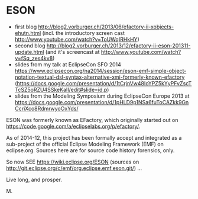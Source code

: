 ESON
====

* first blog http://blog2.vorburger.ch/2013/06/efactory-ii-xobjects-ehutn.html (incl. the introductory screen cast http://www.youtube.com/watch?v=ToUWqIRHkHY)
* second blog http://blog2.vorburger.ch/2013/12/efactory-ii-eson-201311-update.html (and it's screencast at http://www.youtube.com/watch?v=fSq_zes4kv8)
* slides from my talk at EclipseCon SFO 2014 https://www.eclipsecon.org/na2014/session/eson-emf-simple-object-notation-textual-dsl-syntax-alternative-xmi-formerly-known-efactory (https://docs.google.com/presentation/d/1tCrjnVw48IoYPZ5kYyPFvZscTTcSZ5oRZU4SSkeKaII/edit#slide=id.p)
* slides from the Modeling Symposium during EclipseCon Europe 2013 at https://docs.google.com/presentation/d/1pHLD9p1NSa6fuToCAZkk9GnCcriXco8RdmrwyoOxYds/

ESON was formerly known as EFactory, which originally started out on https://code.google.com/a/eclipselabs.org/p/efactory/.

As of 2014-12, this project has been formally accept and integrated as a sub-project of the official 
Eclipse Modeling Framework (EMF) on eclipse.org.  Sources here are for source code history forensics, only.

So now SEE https://wiki.eclipse.org/ESON (sources on http://git.eclipse.org/c/emf/org.eclipse.emf.eson.git/) ...

Live long, and prosper.

M.
